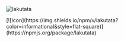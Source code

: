 ![lakutata](https://socialify.git.ci/lakutata/lakutata/image?description=1&descriptionEditable=An%20IoC-based%20universal%20application%20framework&font=Source%20Code%20Pro&forks=1&language=1&logo=https%3A%2F%2Fraw.githubusercontent.com%2Flakutata%2Flakutata%2Fmain%2Fassets%2Flogo.svg&name=1&pattern=Circuit%20Board&stargazers=1&theme=Auto)
<div style="display: flex; justify-content: center;">
 [![Icon](https://img.shields.io/npm/v/lakutata?color=informational&style=flat-square)](https://npmjs.org/package/lakutata)

</div>
